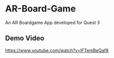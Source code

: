 # AR-Board-Game
An AR Boardgame App developed for Quest 3

## Demo Video

https://www.youtube.com/watch?v=IFTemBeQaf8
